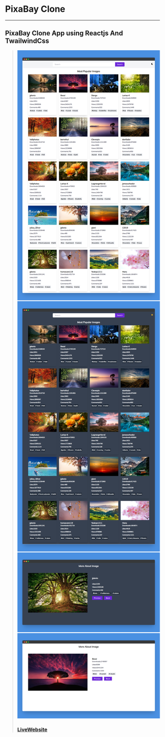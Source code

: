 # PixaBay Clone
---
PixaBay Clone App using Reactjs And TwailwindCss
---
> ![Website](public/images/screenshotapp.png)
> ![Website](public/images/screenshotapp2.png)
> ![Website](public/images/screenshotapp3.png)
> ![Website](public/images/screenshotapp4.png)
> ### [LiveWebsite](https://react-pixabayapp.netlify.app/)
